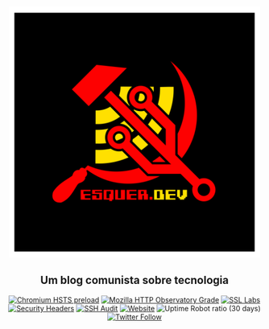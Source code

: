 

<p align="center"><a href="https://esquer.dev"><img height="500px" width="500px" src="https://raw.githubusercontent.com/yyyyyyyan/esquer.dev/main/static/logo.png"></a></p>

<h2 align="center">Um blog comunista sobre tecnologia</h2>



<p align="center">
<a href="https://hstspreload.org/?domain=esquer.dev"><img alt="Chromium HSTS preload" src="https://img.shields.io/hsts/preload/esquer.dev"></a>
<a href="https://observatory.mozilla.org/analyze/esquer.dev"><img alt="Mozilla HTTP Observatory Grade" src="https://img.shields.io/mozilla-observatory/grade-score/esquer.dev?publish"></a>
<a href="https://www.ssllabs.com/ssltest/analyze.html?d=esquer.dev"><img alt="SSL Labs" src="https://img.shields.io/badge/dynamic/json?color=success&label=ssl%20labs&query=endpoints.0.grade&url=https%3A%2F%2Fapi.ssllabs.com%2Fapi%2Fv2%2Fanalyze%3Fhost%3Desquer.dev%26fromCache%3Don"></a>
<a href="https://securityheaders.com/?q=esquer.dev&followRedirects=on"><img alt="Security Headers" src="https://img.shields.io/security-headers?url=https%3A%2F%2Fesquer.dev"></a>
<a href="https://www.sshaudit.com/"><img alt="SSH Audit" src="https://img.shields.io/badge/ssh%20audit-A%2B-success"></a>
<a href="https://esquer.dev"><img alt="Website" src="https://img.shields.io/website?url=https%3A%2F%2Fesquer.dev"></a>
<img alt="Uptime Robot ratio (30 days)" src="https://img.shields.io/uptimerobot/ratio/m785758723-592174868dee5215f5c99d30">
<a href="http://twitter.com/intent/user?screen_name=esquerdev"><img alt="Twitter Follow" src="https://img.shields.io/twitter/follow/esquerdev?style=social"></a>
</p>

​	
